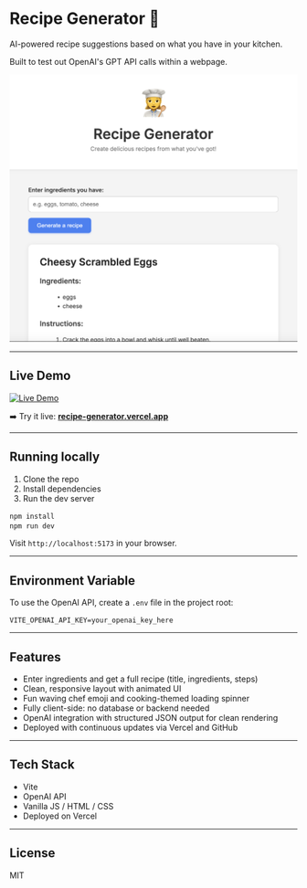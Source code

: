 # Recipe Generator 🍳

AI-powered recipe suggestions based on what you have in your kitchen.

Built to test out OpenAI's GPT API calls within a webpage.

<p align="center">
  <img src="recipe-generator/assets/recipe-generator.png" alt="Recipe Generator app screenshot" width="600" />
</p>

---

## Live Demo

[![Live Demo](https://img.shields.io/badge/Live%20Demo-vercel.app-blue?logo=vercel)](https://recipe-generator.vercel.app)

➡️ Try it live: **[recipe-generator.vercel.app](https://recipe-generator.vercel.app)**


---

## Running locally

1. Clone the repo
2. Install dependencies
3. Run the dev server

```bash
npm install
npm run dev
```

Visit `http://localhost:5173` in your browser.

---

## Environment Variable

To use the OpenAI API, create a `.env` file in the project root:

    VITE_OPENAI_API_KEY=your_openai_key_here

---

## Features

- Enter ingredients and get a full recipe (title, ingredients, steps)
- Clean, responsive layout with animated UI
- Fun waving chef emoji and cooking-themed loading spinner
- Fully client-side: no database or backend needed
- OpenAI integration with structured JSON output for clean rendering
- Deployed with continuous updates via Vercel and GitHub

---

## Tech Stack

- Vite
- OpenAI API
- Vanilla JS / HTML / CSS
- Deployed on Vercel

---

## License

MIT

